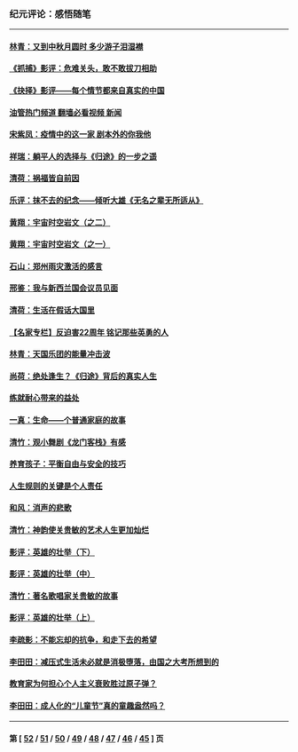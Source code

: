 ### 纪元评论：感悟随笔
---
#### [林青：又到中秋月圆时 多少游子泪湿襟](../../pages/nsc1035/n13245916.md?09210330) 
#### [《抓捕》影评：危难关头，敢不敢拔刀相助](../../pages/nsc1035/n13244251.md?09210330) 
#### [《抉择》影评——每个情节都来自真实的中国](../../pages/nsc1035/n13242564.md?09210330) 
#### [油管热门频道 翻墙必看视频 新闻](ok?09210330)
#### [宋紫凤：疫情中的这一家 剧本外的你我他](../../pages/nsc1035/n13242358.md?09210330) 
#### [祥瑞：躺平人的选择与《归途》的一步之遥](../../pages/nsc1035/n13213201.md?09210330) 
#### [清荷：祸福皆自前因](../../pages/nsc1035/n13213177.md?09210330) 
#### [乐评：抹不去的纪念——倾听大雄《无名之辈无所适从》](../../pages/nsc1035/n13163359.md?09210330) 
#### [黄翔：宇宙时空岩文（之二）](../../pages/nsc1035/n13141116.md?09210330) 
#### [黄翔：宇宙时空岩文（之一）](../../pages/nsc1035/n13140355.md?09210330) 
#### [石山：郑州雨灾激活的感言](../../pages/nsc1035/n13135372.md?09210330) 
#### [邢鉴：我与新西兰国会议员见面](../../pages/nsc1035/n13111626.md?09210330) 
#### [清荷：生活在假话大国里](../../pages/nsc1035/n13103916.md?09210330) 
#### [【名家专栏】反迫害22周年 铭记那些英勇的人](../../pages/nsc1035/n13102771.md?09210330) 
#### [林青：天国乐团的能量冲击波](../../pages/nsc1035/n13099634.md?09210330) 
#### [尚荷：绝处逢生？《归途》背后的真实人生](../../pages/nsc1035/n13099470.md?09210330) 
#### [练就耐心带来的益处](../../pages/nsc1035/n13081876.md?09210330) 
#### [一真：生命——个普通家庭的故事](../../pages/nsc1035/n13075782.md?09210330) 
#### [清竹：观小舞剧《龙门客栈》有感](../../pages/nsc1035/n13069850.md?09210330) 
#### [养育孩子：平衡自由与安全的技巧](../../pages/nsc1035/n13054510.md?09210330) 
#### [人生规则的关键是个人责任](../../pages/nsc1035/n13053252.md?09210330) 
#### [和风：消声的悲歌](../../pages/nsc1035/n13051994.md?09210330) 
#### [清竹：神韵使关贵敏的艺术人生更加灿烂](../../pages/nsc1035/n13038731.md?09210330) 
#### [影评：英雄的壮举（下）](../../pages/nsc1035/n13027438.md?09210330) 
#### [影评：英雄的壮举（中）](../../pages/nsc1035/n13027244.md?09210330) 
#### [清竹：著名歌唱家关贵敏的故事](../../pages/nsc1035/n13025435.md?09210330) 
#### [影评：英雄的壮举（上）](../../pages/nsc1035/n13024688.md?09210330) 
#### [李疏影：不能忘却的抗争，和走下去的希望](../../pages/nsc1035/n13022097.md?09210330) 
#### [李田田：减压式生活未必就是消极堕落，由国之大考所想到的](../../pages/nsc1035/n13017621.md?09210330) 
#### [教育家为何担心个人主义衰败胜过原子弹？](../../pages/nsc1035/n13002969.md?09210330) 
#### [李田田：成人化的“儿童节”真的童趣盎然吗？](../../pages/nsc1035/n13000386.md?09210330) 

---
#### 第 [ [52](./52.md?09210330) / [51](./51.md?09210330) / [50](./50.md?09210330) / [49](./49.md?09210330) / [48](./48.md?09210330) / [47](./47.md?09210330) / [46](./46.md?09210330) / [45](./45.md?09210330) ] 页
